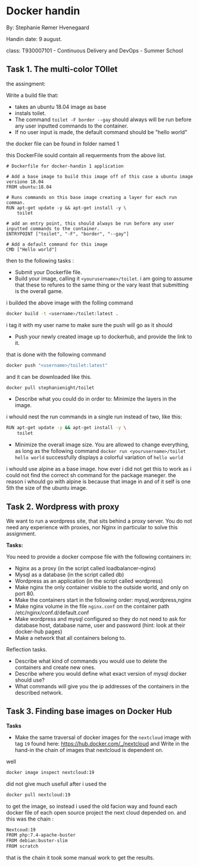 # Docker handin
By: Stephanie Rømer Hvenegaard

Handin date: 9 august.

class: T930007101 - Continuous Delivery and DevOps - Summer School
## Task 1. The multi-color TOIlet

the assingment: 

Write a build file that:

* takes an ubuntu 18.04 image as base
* instals toilet.
* The command `toilet -F border --gay` should always will be run before any user inputted commands to the container.
* If no user input is made, the default command should be "hello world"

the docker file can be found in folder named 1 

this DockerFile sould contain all requerments from the above list.

``` docker 
# Dockerfile for docker-handin 1 application

# Add a base image to build this image off of this case a ubuntu image versione 18.04
FROM ubuntu:18.04

# Runs commands on this base image creating a layer for each run comman.
RUN apt-get update -y && apt-get install -y \
    toilet

# add an entry point, this should always be run before any user inputted commands to the container.
ENTRYPOINT ["toilet", "-F", "border", "--gay"]

# Add a default command for this image
CMD ["Hello world"]
```

then to the following tasks : 

* Submit your Dockerfile file. 
* Build your image, calling it `<yourusername>/toilet`.
i am going to assume that these to refures to the same thing or the vary least that submitting is the overall game. 

i builded the above image with the folling command

```bash 
docker build -t <username>/toilet:latest .
```

i tag it with my user name to make sure the push will go as it should

* Push your newly created image up to dockerhub, and provide the link to it.

that is done with the following command
``` bash
docker push "<username>/toilet:latest" 
```

and it can be downloaded like this. 

``` bash
docker pull stephanienight/toilet
```

* Describe what you could do in order to: Minimize the layers in the image.

i whould nest the run commands in a single run instead of two, like this: 
``` bash 
RUN apt-get update -y && apt-get install -y \
    toilet
```

* Minimize the overall image size. You are allowed to change everything, as long as the following command `docker run <yourusername>/toilet hello world` successfully displays a colorful variation of `hello world` 

i whould use alpine as a base image. how ever i did not get this to work as i could not find the correct sh command for the package maneger. the reason i whould go with alpine is because that image in and of it self is one 5th the size of the ubuntu image.

## Task 2. Wordpress with proxy

We want to run a wordpress site, that sits behind a proxy server. You do not need any experience with proxies, nor Nginx in particular to solve this assignment.

**Tasks:**

You need to provide a docker compose file with the following containers in:

* Nginx as a proxy (in the script called loadbalancer-nginx)
* Mysql as a database (in the script called db)
* Wordpress as an application (in the script called wordpress)
* Make nginx the only container visible to the outside world, and only on port 80.
* Make the containers start in the following order: mysql,wordpress,nginx
* Make nginx volume in the file `nginx.conf` on the container path /etc/nginx/conf.d/default.conf
* Make wordpress and mysql configured so they do not need to ask for database host, database name, user and password (hint: look at their docker-hub pages)
* Make a network that all containers belong to.


Reflection tasks.
* Describe what kind of commands you would use to delete the containers and create new ones.
* Describe where you would define what exact version of mysql docker should use?
* What commands will give you the ip addresses of the containers in the described network.

## Task 3. Finding base images on Docker Hub


**Tasks**

* Make the same traversal of docker images for the `nextcloud` image with tag `19` found here:
https://hub.docker.com/_/nextcloud and Write in the hand-in the chain of images that nextcloud is dependent on.

well 
``` bash 
docker image inspect nextcloud:19
```
did not give much usefull after i used the 

``` bash
docker pull nextcloud:19 
```
to get the image, so instead i used the old facion way and found each docker file of each open source project the next cloud depended on. and this was the chain : 

``` bash
Nextcoud:19 
FROM php:7.4-apache-buster
FROM debian:buster-slim 
FROM scratch
```

that is the chain it took some manual work to get the results. 




